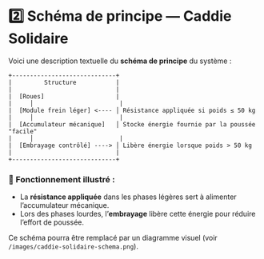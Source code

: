 # 2️⃣ Schéma de principe — Caddie Solidaire

Voici une description textuelle du **schéma de principe** du système :

```
+-----------------------------+
|         Structure           |
|                             |
|  [Roues]                    |
|     │                        |
|  [Module frein léger] <---- │ Résistance appliquée si poids ≤ 50 kg
|     │                        |
|  [Accumulateur mécanique]   │ Stocke énergie fournie par la poussée "facile"
|     │                        |
|  [Embrayage contrôlé] ----> │ Libère énergie lorsque poids > 50 kg
|                             |
+-----------------------------+
```

### 🔧 Fonctionnement illustré :
- La **résistance appliquée** dans les phases légères sert à alimenter l’accumulateur mécanique.
- Lors des phases lourdes, l’**embrayage** libère cette énergie pour réduire l’effort de poussée.

Ce schéma pourra être remplacé par un diagramme visuel (voir `/images/caddie-solidaire-schema.png`).
